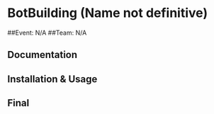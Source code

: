 # BotBuilding (Name not definitive)

##Event: N/A
##Team: N/A

## Documentation

## Installation & Usage

## Final
